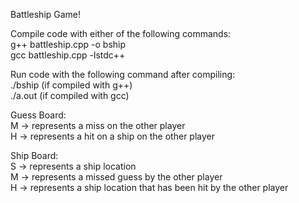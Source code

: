 Battleship Game!

Compile code with either of the following commands:
<br/> g++ battleship.cpp -o bship
<br/> gcc battleship.cpp -lstdc++

Run code with the following command after compiling:
<br/> ./bship (if compiled with g++)
<br/> ./a.out (if compiled with gcc)

Guess Board:
<br/> M -> represents a miss on the other player
<br/> H -> represents a hit on a ship on the other player

Ship Board:
<br/> S -> represents a ship location
<br/> M -> represents a missed guess by the other player
<br/> H -> represents a ship location that has been hit by the other player